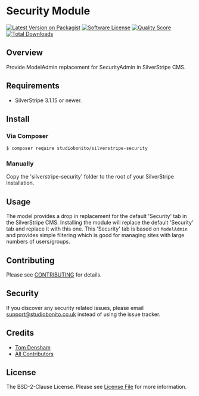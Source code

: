 # Security Module

[![Latest Version on Packagist][ico-version]][link-packagist]
[![Software License][ico-license]](LICENSE.md)
[![Quality Score][ico-code-quality]][link-code-quality]
[![Total Downloads][ico-downloads]][link-downloads]

## Overview

Provide ModelAdmin replacement for SecurityAdmin in SilverStripe CMS.

## Requirements

- SilverStripe 3.1.15 or newer.

## Install

### Via Composer

``` bash
$ composer require studiobonito/silverstripe-security
```

### Manually

Copy the 'silverstripe-security' folder to the root of your SilverStripe installation.

## Usage

The model provides a drop in replacement for the default 'Security' tab in the SilverStripe CMS.
Installing the module will replace the default 'Security' tab and replace it with this one.
This 'Security' tab is based on `ModelAdmin` and provides simple filtering which is good for managing sites with large numbers of users/groups.

## Contributing

Please see [CONTRIBUTING](CONTRIBUTING.md) for details.

## Security

If you discover any security related issues, please email support@studiobonito.co.uk instead of using the issue tracker.

## Credits

- [Tom Densham][link-author]
- [All Contributors][link-contributors]

## License

The BSD-2-Clause License. Please see [License File](LICENSE.md) for more information.

[ico-version]: https://img.shields.io/github/release/studiobonito/silverstripe-security.svg?style=flat-square
[ico-license]: https://img.shields.io/badge/license-BSD-brightgreen.svg?style=flat-square
[ico-code-quality]: https://img.shields.io/scrutinizer/g/studiobonito/silverstripe-security.svg?style=flat-square
[ico-downloads]: https://img.shields.io/packagist/dt/studiobonito/silverstripe-security.svg?style=flat-square

[link-packagist]: https://packagist.org/packages/studiobonito/silverstripe-security
[link-code-quality]: https://scrutinizer-ci.com/g/studiobonito/silverstripe-security
[link-downloads]: https://packagist.org/packages/studiobonito/silverstripe-security
[link-author]: https://github.com/nedmas
[link-contributors]: ../../contributors